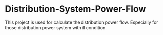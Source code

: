 # Distribution-System-Power-Flow
This project is used for calculate the distribution power flow. Especially for those distribution power system with ill condition.
